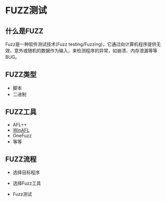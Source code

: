 # FUZZ测试

## 什么是FUZZ
Fuzz是一种软件测试技术(Fuzz testing/Fuzzing)，它通过向计算机程序提供无效、意外或随机的数据作为输入，来检测程序的异常，如崩溃、内存泄漏等等BUG。

## FUZZ类型
* 脚本
* 二进制

<DocsAD/>

## FUZZ工具
* AFL++
* [WinAFL](https://github.com/googleprojectzero/winafl)
* OneFuzz
* 等等

## FUZZ流程

* 选择目标程序

* 选择Fuzz工具

* Fuzz测试